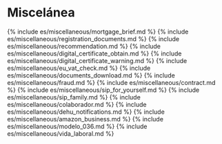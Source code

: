 # Miscelánea

{% include es/miscellaneous/mortgage_brief.md %}
{% include es/miscellaneous/registration_documents.md %}
{% include es/miscellaneous/recommendation.md %}
{% include es/miscellaneous/digital_certificate_obtain.md %}
{% include es/miscellaneous/digital_certificate_warning.md %}
{% include es/miscellaneous/eu_vat_check.md %}
{% include es/miscellaneous/documents_download.md %}
{% include es/miscellaneous/fraud.md %}
{% include es/miscellaneous/contract.md %}
{% include es/miscellaneous/sip_for_yourself.md %}
{% include es/miscellaneous/sip_family.md %}
{% include es/miscellaneous/colaborador.md %}
{% include es/miscellaneous/dehu_notifications.md %}
{% include es/miscellaneous/amazon_business.md %} 
{% include es/miscellaneous/modelo_036.md %}
{% include es/miscellaneous/vida_laboral.md %}
